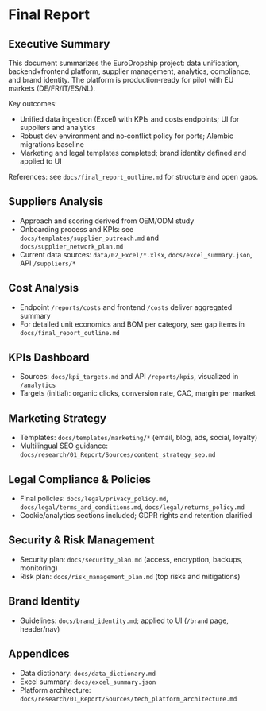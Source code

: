 # Final Report

## Executive Summary
This document summarizes the EuroDropship project: data unification, backend+frontend platform, supplier management, analytics, compliance, and brand identity. The platform is production‑ready for pilot with EU markets (DE/FR/IT/ES/NL).

Key outcomes:
- Unified data ingestion (Excel) with KPIs and costs endpoints; UI for suppliers and analytics
- Robust dev environment and no‑conflict policy for ports; Alembic migrations baseline
- Marketing and legal templates completed; brand identity defined and applied to UI

References: see `docs/final_report_outline.md` for structure and open gaps.

## Suppliers Analysis
- Approach and scoring derived from OEM/ODM study
- Onboarding process and KPIs: see `docs/templates/supplier_outreach.md` and `docs/supplier_network_plan.md`
- Current data sources: `data/02_Excel/*.xlsx`, `docs/excel_summary.json`, API `/suppliers/*`

## Cost Analysis
- Endpoint `/reports/costs` and frontend `/costs` deliver aggregated summary
- For detailed unit economics and BOM per category, see gap items in `docs/final_report_outline.md`

## KPIs Dashboard
- Sources: `docs/kpi_targets.md` and API `/reports/kpis`, visualized in `/analytics`
- Targets (initial): organic clicks, conversion rate, CAC, margin per market

## Marketing Strategy
- Templates: `docs/templates/marketing/*` (email, blog, ads, social, loyalty)
- Multilingual SEO guidance: `docs/research/01_Report/Sources/content_strategy_seo.md`

## Legal Compliance & Policies
- Final policies: `docs/legal/privacy_policy.md`, `docs/legal/terms_and_conditions.md`, `docs/legal/returns_policy.md`
- Cookie/analytics sections included; GDPR rights and retention clarified

## Security & Risk Management
- Security plan: `docs/security_plan.md` (access, encryption, backups, monitoring)
- Risk plan: `docs/risk_management_plan.md` (top risks and mitigations)

## Brand Identity
- Guidelines: `docs/brand_identity.md`; applied to UI (`/brand` page, header/nav)

## Appendices
- Data dictionary: `docs/data_dictionary.md`
- Excel summary: `docs/excel_summary.json`
- Platform architecture: `docs/research/01_Report/Sources/tech_platform_architecture.md`
